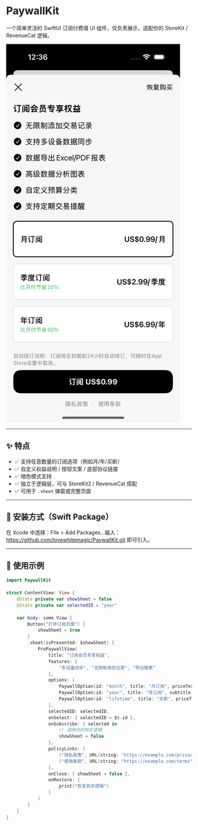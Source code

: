 # PaywallKit

一个简单灵活的 SwiftUI 订阅付费墙 UI 组件，仅负责展示，适配你的 StoreKit / RevenueCat 逻辑。

![preview](Assets/preview.png)

---

## ✨ 特点

- ✅ 支持任意数量的订阅选项（例如月/年/买断）
- ✅ 自定义权益说明 / 按钮文案 / 底部协议链接
- ✅ 暗色模式支持
- ✅ 独立于逻辑层，可与 StoreKit2 / RevenueCat 搭配
- ✅ 可用于 `.sheet` 弹窗或完整页面

---

## 🧩 安装方式（Swift Package）

在 Xcode 中选择：File > Add Packages...输入：
https://github.com/lovewhitemagic/PaywallKit.git
即可引入。

---

## 🚀 使用示例

```swift
import PaywallKit

struct ContentView: View {
    @State private var showSheet = false
    @State private var selectedID = "year"

    var body: some View {
        Button("打开订阅页面") {
            showSheet = true
        }
        .sheet(isPresented: $showSheet) {
            ProPaywallView(
                title: "订阅会员专享权益",
                features: [
                    "多设备同步", "无限制添加记录", "导出报表"
                ],
                options: [
                    PaywallOption(id: "month", title: "月订阅", priceText: "US$0.99/月"),
                    PaywallOption(id: "year", title: "年订阅", subtitle: "节省 50%", priceText: "US$6.99/年"),
                    PaywallOption(id: "lifetime", title: "买断", priceText: "US$19.99")
                ],
                selectedID: selectedID,
                onSelect: { selectedID = $0.id },
                onSubscribe: { selected in
                    // 调用你的购买逻辑
                    showSheet = false
                },
                policyLinks: [
                    ("隐私政策", URL(string: "https://example.com/privacy")!),
                    ("使用条款", URL(string: "https://example.com/terms")!)
                ],
                onClose: { showSheet = false },
                onRestore: {
                    print("恢复购买逻辑")
                }
            )
        }
    }
}

